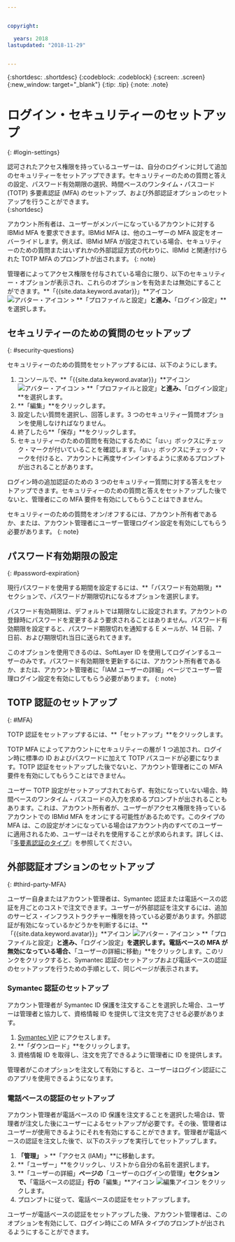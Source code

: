 ```yaml
---


copyright:

  years: 2018
lastupdated: "2018-11-29"


---
```


{:shortdesc: .shortdesc}
{:codeblock: .codeblock}
{:screen: .screen}
{:new_window: target="_blank"}
{:tip: .tip}
{:note: .note}


# ログイン・セキュリティーのセットアップ
{: #login-settings}

認可されたアクセス権限を持っているユーザーは、自分のログインに対して追加のセキュリティーをセットアップできます。セキュリティーのための質問と答えの設定、パスワード有効期限の選択、時間ベースのワンタイム・パスコード (TOTP) 多要素認証 (MFA) のセットアップ、および外部認証オプションのセットアップを行うことができます。  
{:shortdesc}

アカウント所有者は、ユーザーがメンバーになっているアカウントに対する IBMid MFA を要求できます。IBMid MFA は、他のユーザーの MFA 設定をオーバーライドします。例えば、IBMid MFA が設定されている場合、セキュリティーのための質問またはいずれかの外部認証方式の代わりに、IBMid と関連付けられた TOTP MFA のプロンプトが出されます。
{: note}

管理者によってアクセス権限を付与されている場合に限り、以下のセキュリティー・オプションが表示され、これらのオプションを有効または無効にすることができます。**「{{site.data.keyword.avatar}}」**アイコン ![アバター・アイコン](../icons/i-avatar-icon.svg) > **「プロファイルと設定」**と進み、**「ログイン設定」**を選択します。

## セキュリティーのための質問のセットアップ
{: #security-questions}

セキュリティーのための質問をセットアップするには、以下のようにします。
1. コンソールで、**「{{site.data.keyword.avatar}}」**アイコン ![アバター・アイコン](../icons/i-avatar-icon.svg) > **「プロファイルと設定」**と進み、**「ログイン設定」**を選択します。
2. **「編集」**をクリックします。 
3. 設定したい質問を選択し、回答します。3 つのセキュリティー質問オプションを使用しなければなりません。
4. 終了したら**「保存」**をクリックします。  
5. セキュリティーのための質問を有効にするために「`はい`」ボックスにチェック・マークが付いていることを確認します。「`はい`」ボックスにチェック・マークを付けると、アカウントに再度サインインするように求めるプロンプトが出されることがあります。  

ログイン時の追加認証のための 3 つのセキュリティー質問に対する答えをセットアップできます。セキュリティーのための質問と答えをセットアップした後でないと、管理者にこの MFA 要件を有効にしてもらうことはできません。

セキュリティーのための質問をオン/オフするには、アカウント所有者であるか、または、アカウント管理者にユーザー管理ログイン設定を有効にしてもらう必要があります。
{: note}

## パスワード有効期限の設定
{: #password-expiration}

現行パスワードを使用する期間を設定するには、**「パスワード有効期限」**セクションで、パスワードが期限切れになるオプションを選択します。

パスワード有効期限は、デフォルトでは期限なしに設定されます。アカウントの登録時にパスワードを変更するよう要求されることはありません。パスワード有効期限を設定すると、パスワード期限切れを通知する E メールが、14 日前、7 日前、および期限切れ当日に送られてきます。

このオプションを使用できるのは、SoftLayer ID を使用してログインするユーザーのみです。パスワード有効期限を更新するには、アカウント所有者であるか、または、アカウント管理者に「IAM ユーザーの詳細」ページでユーザー管理ログイン設定を有効にしてもらう必要があります。
{: note}

## TOTP 認証のセットアップ
{: #MFA}

TOTP 認証をセットアップするには、**「セットアップ」**をクリックします。 

TOTP MFA によってアカウントにセキュリティーの層が 1 つ追加され、ログイン時に標準の ID およびパスワードに加えて TOTP パスコードが必要になります。TOTP 認証をセットアップした後でないと、アカウント管理者にこの MFA 要件を有効にしてもらうことはできません。

ユーザー TOTP 設定がセットアップされておらず、有効になっていない場合、時間ベースのワンタイム・パスコードの入力を求めるプロンプトが出されることもあります。これは、アカウント所有者が、ユーザーがアクセス権限を持っているアカウントでの IBMid MFA をオンにする可能性があるためです。このタイプの MFA は、この設定がオンになっている場合はアカウント内のすべてのユーザーに適用されるため、ユーザーはそれを使用することが求められます。詳しくは、『[多要素認証のタイプ](/docs/iam/mfatypes.html#types)』を参照してください。


## 外部認証オプションのセットアップ
{: #third-party-MFA}

ユーザー自身またはアカウント管理者は、Symantec 認証または電話ベースの認証を月ごとのコストで注文できます。ユーザーが外部認証を注文するには、追加のサービス・インフラストラクチャー権限を持っている必要があります。外部認証が有効になっているかどうかを判断するには、**「{{site.data.keyword.avatar}}」**アイコン ![アバター・アイコン](../icons/i-avatar-icon.svg) > **「プロファイルと設定」**と進み、**「ログイン設定」**を選択します。電話ベースの MFA が無効になっている場合、**「ユーザーの詳細に移動」**をクリックします。このリンクをクリックすると、Symantec 認証のセットアップおよび電話ベースの認証のセットアップを行うための手順として、同じページが表示されます。  

### Symantec 認証のセットアップ

アカウント管理者が Symantec ID 保護を注文することを選択した場合、ユーザーは管理者と協力して、資格情報 ID を提供して注文を完了させる必要があります。

1. [Symantec VIP](https://vip.symantec.com/) にアクセスします。
2. **「ダウンロード」**をクリックします。 
3. 資格情報 ID を取得し、注文を完了できるように管理者に ID を提供します。 

管理者がこのオプションを注文して有効にすると、ユーザーはログイン認証にこのアプリを使用できるようになります。

### 電話ベースの認証のセットアップ

アカウント管理者が電話ベースの ID 保護を注文することを選択した場合は、管理者が注文した後にユーザーによるセットアップが必要です。その後、管理者はユーザーが使用できるようにそれを有効にすることができます。管理者が電話ベースの認証を注文した後で、以下のステップを実行してセットアップします。

1. **「管理」** > **「アクセス (IAM)」**に移動します。
2. **「ユーザー」**をクリックし、リストから自分の名前を選択します。
3. **「ユーザーの詳細」**ページの**「ユーザーのログインの管理」**セクションで、**「電話ベースの認証」**行の**「編集」**アイコン ![編集アイコン](../icons/icon_write.svg) をクリックします。
4. プロンプトに従って、電話ベースの認証をセットアップします。

ユーザーが電話ベースの認証をセットアップした後、アカウント管理者は、このオプションを有効にして、ログイン時にこの MFA タイプのプロンプトが出されるようにすることができます。


 

